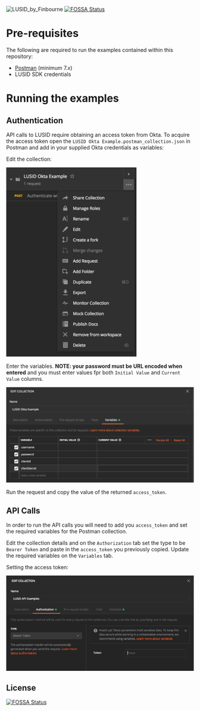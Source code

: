 ![LUSID_by_Finbourne](https://content.finbourne.com/LUSID_repo.png)
[![FOSSA Status](https://app.fossa.com/api/projects/git%2Bgithub.com%2Ffinbourne%2Flusid-api-examples.svg?type=shield)](https://app.fossa.com/projects/git%2Bgithub.com%2Ffinbourne%2Flusid-api-examples?ref=badge_shield)

# Pre-requisites

The following are required to run the examples contained within this repository:
* [Postman](https://www.getpostman.com) (minimum 7.x)
* LUSID SDK credentials

# Running the examples

## Authentication

API calls to LUSID require obtaining an access token from Okta. To acquire the access token open the `LUSID Okta Example.postman_collection.json` in Postman and add in your supplied Okta credentials as variables:

Edit the collection:

<img src="img/edit-collection.png" width="350">

Enter the variables. **NOTE: your password must be URL encoded when entered** and you must enter values fpr both `Initial Value` and `Current Value` columns.

<img src="img/edit-variables.png" width="600">

Run the request and copy the value of the returned `access_token`.

## API Calls

In order to run the API calls you will need to add you `access_token` and set the required variables for the Postman collection.

Edit the collection details and on the `Authorization` tab set the type to be `Bearer Token` and paste in the `access_token` you previously copied. Update the required variables on the `Variables` tab.

Setting the access token:

<img src="img/edit-auth.png" width="600">


## License
[![FOSSA Status](https://app.fossa.com/api/projects/git%2Bgithub.com%2Ffinbourne%2Flusid-api-examples.svg?type=large)](https://app.fossa.com/projects/git%2Bgithub.com%2Ffinbourne%2Flusid-api-examples?ref=badge_large)